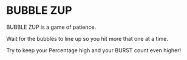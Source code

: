 # BUBBLE ZUP

BUBBLE ZUP is a game of patience.

Wait for the bubbles to line up so you hit more that one at a time.

Try to keep your Percentage high and your BURST count even higher!
